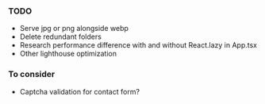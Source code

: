 ### TODO
- Serve jpg or png alongside webp
- Delete redundant folders
- Research performance difference with and without React.lazy in App.tsx
- Other lighthouse optimization

### To consider
- Captcha validation for contact form?
